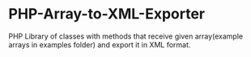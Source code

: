 # PHP-Array-to-XML-Exporter
PHP Library of classes with methods that receive given array(example arrays in examples folder) and export it in XML format.
